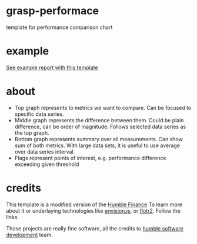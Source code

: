 # grasp-performace
template for performance comparison chart


# example
[See example report with this template](https://cdn.rawgit.com/yoosiba/grasp-performace/master/report.html "example")


# about

 * Top graph represents to metrics we want to compare. Can be focused to specific data series.
 * Middle graph represents the difference between them. Could be plain difference, can be order of magnitude.
   Follows selected data series as the top graph.
 * Bottom graph represents summary over all measurements. Can show sum of both metrics. 
   With large data sets, it is useful to use average over data series interval.
 * Flags represent points of interest, e.g. performance difference exceeding given threshold


# credits
This template is a modified version of the [Humble Finance](http://www.humblesoftware.com/finance/index)
To learn more about it or underlaying technologies like [envision.js](http://humblesoftware.com/envision/), or 
[flotr2](http://www.humblesoftware.com/flotr2/index). Follow the links.

Those projects are really fine software, all the credits to [humble software development](http://www.humblesoftware.com/) team.

